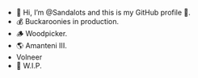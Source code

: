 - 👋 Hi, I’m @Sandalots and this is my GitHub profile 🥇.
- 💰 Buckaroonies in production.
- 🪵 Woodpicker.
- 🌎 Amanteni III.
- Volneer
- 🔨 W.I.P.




<!---
Sandalots/Sandalots is a ✨ special ✨ repository because its `README.md` (this file) appears on your GitHub profile.
You can click the Preview link to take a look at your changes.
--->
